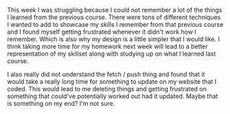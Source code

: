 This week I was struggling because I could not remember a lot of the things I learned from the previous course. There were tons of different techniques I wanted to add to showcase my skills I remember from that previous course and I found myself getting frustrated whenever it didn't work how I remember. Which is also why my design is a little simpler that I would like. I think taking more time for my homework next week will lead to a better representation of my skillset along with studying up on what I learned last course.

I also really did not understand the fetch / push thing and found that it would take a really long time for something to update on my website that I coded. This would lead to me deleting things and getting frustrated on something that could've potentially worked out had it updated. Maybe that is something on my end? I'm not sure. 